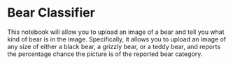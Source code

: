 # Bear Classifier
This notebook will allow you to upload an image of a bear and tell you what kind of bear is in the image. Specifically, it allows you to upload an image of any size of either a black bear, a grizzly bear, or a teddy bear, and reports the percentage chance the picture is of the reported bear category.